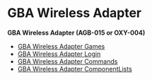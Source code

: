 # GBA Wireless Adapter


**GBA Wireless Adapter (AGB-015 or OXY-004)**
- [GBA Wireless Adapter Games](./gbawirelessadaptergames.md)
- [GBA Wireless Adapter Login](./gbawirelessadapterlogin.md)
- [GBA Wireless Adapter Commands](./gbawirelessadaptercommands.md)
- [GBA Wireless Adapter ComponentLists](./gbawirelessadaptercomponentlists.md)



